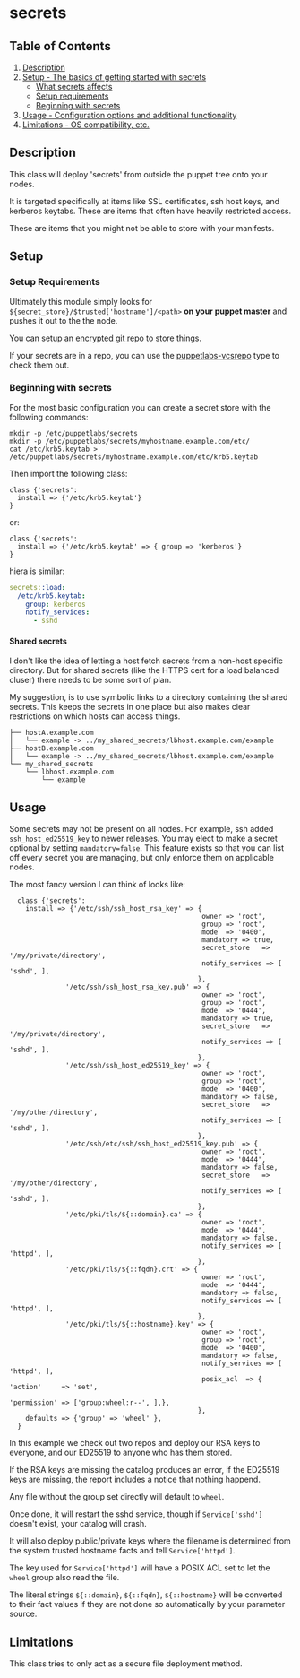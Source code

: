 # secrets

## Table of Contents

1. [Description](#description)
1. [Setup - The basics of getting started with secrets](#setup)
    * [What secrets affects](#what-secrets-affects)
    * [Setup requirements](#setup-requirements)
    * [Beginning with secrets](#beginning-with-secrets)
1. [Usage - Configuration options and additional functionality](#usage)
1. [Limitations - OS compatibility, etc.](#limitations)

## Description

This class will deploy 'secrets' from outside the puppet tree onto your nodes.

It is targeted specifically at items like SSL certificates, ssh host keys,
and kerberos keytabs.  These are items that often have heavily restricted
access.

These are items that you might not be able to store with your manifests.

## Setup

### Setup Requirements

Ultimately this module simply looks for `${secret_store}/$trusted['hostname']/<path>`
**on your puppet master** and pushes it out to the the node.

You can setup an [encrypted git repo](https://github.com/jcpunk/encrypted-git-template) to store things.

If your secrets are in a repo, you can use the [puppetlabs-vcsrepo](https://forge.puppet.com/modules/puppetlabs/vcsrepo) type to check them out.


### Beginning with secrets

For the most basic configuration you can create a secret store with the following commands:

```shell
mkdir -p /etc/puppetlabs/secrets
mkdir -p /etc/puppetlabs/secrets/myhostname.example.com/etc/
cat /etc/krb5.keytab > /etc/puppetlabs/secrets/myhostname.example.com/etc/krb5.keytab
```

Then import the following class:

```puppet
class {'secrets':
  install => {'/etc/krb5.keytab'}
}
```

or:

```puppet
class {'secrets':
  install => {'/etc/krb5.keytab' => { group => 'kerberos'}
}
```

hiera is similar:

```yaml
secrets::load:
  /etc/krb5.keytab:
    group: kerberos
    notify_services:
      - sshd
```

#### Shared secrets

I don't like the idea of letting a host fetch secrets from a non-host specific
directory.  But for shared secrets (like the HTTPS cert for a load balanced cluser)
there needs to be some sort of plan.

My suggestion, is to use symbolic links to a directory containing the shared
secrets.  This keeps the secrets in one place but also makes clear restrictions
on which hosts can access things.

```shell
├── hostA.example.com
│   └── example -> ../my_shared_secrets/lbhost.example.com/example
├── hostB.example.com
│   └── example -> ../my_shared_secrets/lbhost.example.com/example
└── my_shared_secrets
    └── lbhost.example.com
        └── example
```

## Usage

Some secrets may not be present on all nodes.  For example, ssh added
`ssh_host_ed25519_key` to newer releases.  You may elect to make a secret
optional by setting `mandatory=false`.  This feature exists so that you can
list off every secret you are managing, but only enforce them on applicable
nodes.

The most fancy version I can think of looks like:

```
  class {'secrets':
    install => {'/etc/ssh/ssh_host_rsa_key' => {
                                                owner => 'root',
                                                group => 'root',
                                                mode  => '0400',           
                                                mandatory => true,
                                                secret_store   => '/my/private/directory',
                                                notify_services => [ 'sshd', ],
                                               },
              '/etc/ssh/ssh_host_rsa_key.pub' => {
                                                owner => 'root',
                                                group => 'root',
                                                mode  => '0444',           
                                                mandatory => true,
                                                secret_store   => '/my/private/directory',
                                                notify_services => [ 'sshd', ],
                                               },
              '/etc/ssh/ssh_host_ed25519_key' => {
                                                owner => 'root',
                                                group => 'root',
                                                mode  => '0400',           
                                                mandatory => false,
                                                secret_store   => '/my/other/directory',
                                                notify_services => [ 'sshd', ],
                                               },
              '/etc/ssh/etc/ssh/ssh_host_ed25519_key.pub' => {
                                                owner => 'root',
                                                mode  => '0444',           
                                                mandatory => false,
                                                secret_store   => '/my/other/directory',
                                                notify_services => [ 'sshd', ],
                                               },
              '/etc/pki/tls/${::domain}.ca' => {
                                                owner => 'root',
                                                mode  => '0444',           
                                                mandatory => false,
                                                notify_services => [ 'httpd', ],
                                               },
              '/etc/pki/tls/${::fqdn}.crt' => {
                                                owner => 'root',
                                                mode  => '0444',           
                                                mandatory => false,
                                                notify_services => [ 'httpd', ],
                                               },
              '/etc/pki/tls/${::hostname}.key' => {
                                                owner => 'root',
                                                group => 'root',
                                                mode  => '0400',           
                                                mandatory => false,
                                                notify_services => [ 'httpd', ],
                                                posix_acl  => { 'action'     => 'set',
                                                              'permission' => ['group:wheel:r--', ],},
                                               },
    defaults => {'group' => 'wheel' },
  }
```

In this example we check out two repos and deploy our RSA keys to everyone,
and our ED25519 to anyone who has them stored.

If the RSA keys are missing the catalog produces an error, if the ED25519 keys
are missing, the report includes a notice that nothing happend.

Any file without the group set directly will default to `wheel`.

Once done, it will restart the sshd service,
though if `Service['sshd']` doesn't exist, your catalog will crash.

It will also deploy public/private keys where the filename is
determined from the system trusted hostname facts and tell `Service['httpd']`.

The key used for `Service['httpd']` will have a POSIX ACL set to let the
`wheel` group also read the file.

The literal strings `${::domain}`, `${::fqdn}`, `${::hostname}` will be
converted to their fact values if they are not done so automatically by
your parameter source.

## Limitations

This class tries to only act as a secure file deployment method.
